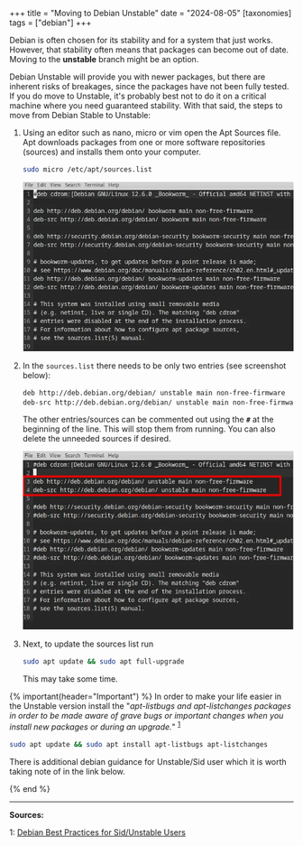 +++
title =  "Moving to Debian Unstable"
date =   "2024-08-05"
[taxonomies]
tags = ["debian"]
+++

Debian is often chosen for its stability and for a system that just works.  However, that stability often means that packages can become out of date.  Moving to the **unstable** branch might be an option.

<!-- more -->

Debian Unstable will provide you with newer packages, but there are inherent risks of breakages, since the packages have not been fully tested. If you do move to Unstable, it's probably best not to do it on a critical machine where you need guaranteed stability. With that said, the steps to move from Debian Stable to Unstable:

1. Using an editor such as nano, micro or vim open the Apt Sources file.  Apt downloads packages from one or more software repositories (sources) and installs them onto your computer.

    ```bash
    sudo micro /etc/apt/sources.list
    ```
    ![sources.list original](sources-orig.webp)

2. In the `sources.list` there needs to be only two entries (see screenshot below):

    ```bash
    deb http://deb.debian.org/debian/ unstable main non-free-firmware
    deb-src http://deb.debian.org/debian/ unstable main non-free-firmware
    ```

    The other entries/sources can be commented out using the **`#`** at the beginning of the line.  This will stop them from running.  You can also delete the unneeded sources if desired.

    ![sources.list unstable](sources-unstable.webp)

3. Next, to update the sources list run

    ```bash
    sudo apt update && sudo apt full-upgrade
    ```

    This may take some time.


{% important(header="Important") %}
In order to make your life easier in the Unstable version install the "*apt-listbugs and apt-listchanges packages in order to be made aware of grave bugs or important changes when you install new packages or during an upgrade.*" <sup>[1](#debian_unstable)</sup>

```bash
sudo apt update && sudo apt install apt-listbugs apt-listchanges
```

There is additional debian guidance for Unstable/Sid user which it is worth taking note of in the link below.

{% end %}

---

**Sources:**

<a name="debian_unstable">1</a>: [Debian Best Practices for Sid/Unstable Users](https://wiki.debian.org/DebianUnstable#:~:text=Install%20the%20apt%2Dlistbugs%20and,data%20is%20not%20a%20problem)